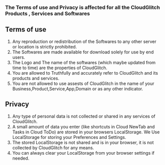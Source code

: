 ### The Terms of use and Privacy is affected for all the CloudGlitch Products , Services and Softwares
## Terms of use
1. Any reproduction or redistribution of the Softwares to any other server or location is strictly prohibited.
2. The Softwares are made available for download solely for use by end users.
3. The Logo and The name of the softwares (which maybe updated from time to time) are the properties of CloudGlitch. 
4. You are allowed to Truthfully and accurately refer to CloudGlitch and its products and services.
5. You are not allowed to use assests of CloudGlitch in the name of your Business,Product,Service,App,Domain or as any other indicator.

## Privacy
1. Any type of personal data is not collected or shared in any services of CloudGlitch.
2. A small amount of data you enter (like shortcuts in Cloud NewTab and Tasks in Cloud ToDo) are stored in your browsers LocalStorage. We Use LocalStorage for storing your Preferences and Settings.
3. The stored LocalStorage is not shared and is in your browser, it is not collected by CloudGlitch for any means.
4. You can always clear your LocalStorage from your browser settings if needed.
